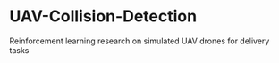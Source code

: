 # UAV-Collision-Detection
Reinforcement learning research on simulated UAV drones for delivery tasks
